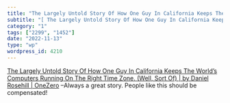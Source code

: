 ```yaml
---
title: "The Largely Untold Story Of How One Guy In California Keeps The World’s Computers Running On The Right Time Zone. (Well, Sort Of) | by Daniel Rosehill | OneZero"
subtitle: "[ The Largely Untold Story Of How One Guy In California Keeps The World’s Computers Running On The R..."
category: "1"
tags: ["2299", "1452"]
date: "2022-11-13"
type: "wp"
wordpress_id: 4210
---
```

[ The Largely Untold Story Of How One Guy In California Keeps The World’s Computers Running On The Right Time Zone. (Well, Sort Of) | by Daniel Rosehill | OneZero]( https://onezero.medium.com/the-largely-untold-story-of-how-one-guy-in-california-keeps-the-worlds-computers-on-the-right-time-a97a5493bf73) –Always a great story. People like this should be compensated!